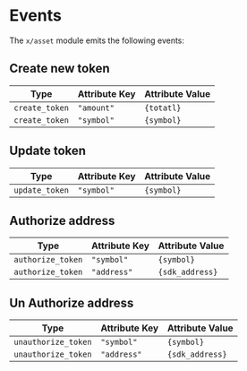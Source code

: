 <!--
order: 7
-->

# Events

The `x/asset` module emits the following events:

## Create new token

| Type            | Attribute Key | Attribute Value |
| --------------- |---------------|-----------------|
| `create_token` | `"amount"`    | `{totatl}`      |
| `create_token` | `"symbol"`    | `{symbol}`      |

## Update token

| Type            | Attribute Key | Attribute Value |
| --------------- |---------------|-----------------|
| `update_token` | `"symbol"`    | `{symbol}`      |


## Authorize address

| Type            | Attribute Key | Attribute Value  |
| --------------- |--------------|------------------|
| `authorize_token` | `"symbol"`   | `{symbol}`       |
| `authorize_token` | `"address"`  | `{sdk_address}`  |


## Un Authorize address

| Type            | Attribute Key | Attribute Value |
| --------------- |---------------|-----------------|
| `unauthorize_token` | `"symbol"`    | `{symbol}`      |
| `unauthorize_token` | `"address"`   | `{sdk_address}` |

